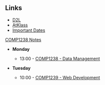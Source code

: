## Links
- [D2L](https://learn.georgebrown.ca)
- [AtKlass](https://app.atklass.com)
- [Important Dates](https://www.georgebrown.ca/current-students/important-dates?term=27246&category=131)


[COMP1238 Notes](comp1238.md.)

- **Monday**  
  - 13:00 - [COMP1238 - Data Management](https://learn.georgebrown.ca/d2l/home/334969)

- **Tuesday**  
  - 10:00 - [COMP1239 - Web Development](https://learn.georgebrown.ca/d2l/home/342908)
